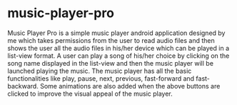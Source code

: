 # music-player-pro


Music Player Pro is a simple music player android application designed by me which takes permissions from the user to read audio files and then shows the user all the audio files in his/her device which can be played in a list-view format.
A user can play a song of his/her choice by clicking on the song name displayed in the list-view and then the music player will be launched playing the music. 
The music player has all the basic functionalities like play, pause, next, previous, fast-forward and fast-backward. 
Some animations are also added when the above buttons are clicked to improve the visual appeal of the music player.
